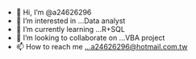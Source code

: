 - 👋 Hi, I’m @a24626296
- 👀 I’m interested in ...Data analyst
- 🌱 I’m currently learning ...R+SQL
- 💞️ I’m looking to collaborate on ...VBA project
- 📫 How to reach me ...a24626296@hotmail.com.tw

<!---
a24626296/a24626296 is a ✨ special ✨ repository because its `README.md` (this file) appears on your GitHub profile.
You can click the Preview link to take a look at your changes.
--->
